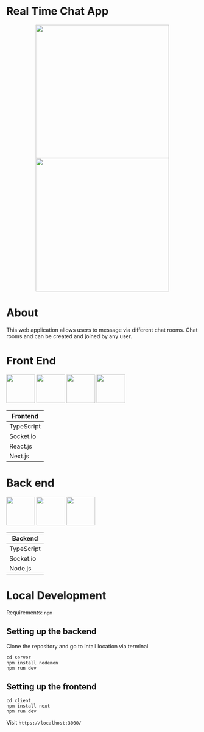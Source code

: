 # Real Time Chat App

<div align="center">
    <img src="./assets/welcomePage.PNG" height="350"></a>
    <img src="./assets/chatApp.PNG" height="350"></a>
</div>

# About
This web application allows users to message via different chat rooms. Chat rooms and can be created and joined by any user.

# Front End
<p>
    <img src="https://cdn.jsdelivr.net/gh/devicons/devicon/icons/typescript/typescript-original.svg" width="75px"/>
    <img src="https://cdn.jsdelivr.net/gh/devicons/devicon/icons/socketio/socketio-original.svg" width="75px"/>
    <img src="https://cdn.jsdelivr.net/gh/devicons/devicon/icons/react/react-original.svg" width="75px"/>
    <img src="https://cdn.jsdelivr.net/gh/devicons/devicon/icons/nextjs/nextjs-original.svg" width="75px"/>
</p>



| Frontend |
|---       |
| TypeScript |
| Socket.io |
| React.js |
| Next.js |

# Back end
<p>
    <img src="https://cdn.jsdelivr.net/gh/devicons/devicon/icons/typescript/typescript-original.svg" width="75px"/>
    <img src="https://cdn.jsdelivr.net/gh/devicons/devicon/icons/socketio/socketio-original.svg" width="75px"/>
    <img src="https://cdn.jsdelivr.net/gh/devicons/devicon/icons/nodejs/nodejs-original.svg" width="75px"/>
</p>
          
| Backend |
|---       |
| TypeScript |
| Socket.io |
| Node.js  |


# Local Development

Requirements: `npm`

## Setting up the backend

Clone the repository and go to intall location via terminal
```
cd server
npm install nodemon
npm run dev
```
## Setting up the frontend

```
cd client
npm install next
npm run dev
```
Visit `https://localhost:3000/`
